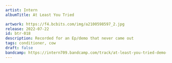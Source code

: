 ```yaml
---
artist: Intern
albumTitle: At Least You Tried

artwork: https://f4.bcbits.com/img/a2100598597_2.jpg
release: 2022-07-22
id: btr-018
description: Recorded for an Ep/demo that never came out
tags: conditioner, cow
draft: false
bandcamp: https://intern709.bandcamp.com/track/at-least-you-tried-demo-2015
---
```

